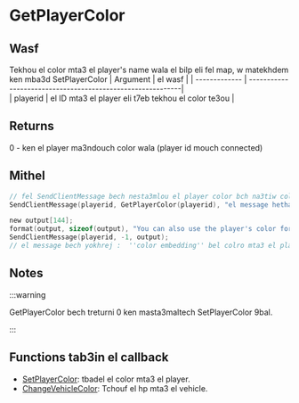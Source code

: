 # GetPlayerColor

## Wasf

Tekhou el color mta3 el player's name wala el bilp eli fel map, w matekhdem ken mba3d SetPlayerColor
| Argument      | el wasf                                                    |
| ------------- | -----------------------------------------------------------|     
| playerid      | el ID mta3 el player eli t7eb tekhou el color te3ou        |



## Returns
0 - ken el player ma3ndouch color wala (player id mouch connected)

## Mithel

```c
// fel SendClientMessage bech nesta3mlou el player color bch na3tiw color lel Message.
SendClientMessage(playerid, GetPlayerColor(playerid), "el message hetha bel color mte3ek :)");

new output[144];
format(output, sizeof(output), "You can also use the player's color for {%06x}color embedding!", GetPlayerColor(playerid) >>> 8);
SendClientMessage(playerid, -1, output);
// el message bech yokhrej :  ''color embedding'' bel colro mta3 el player.
```

## Notes

:::warning

GetPlayerColor bech treturni 0 ken masta3maltech SetPlayerColor 9bal.

:::

## Functions tab3in el callback

- [SetPlayerColor](SetPlayerColor.md): tbadel el color mta3 el player.
- [ChangeVehicleColor](ChangeVehicleColor.md): Tchouf el hp mta3 el vehicle.
